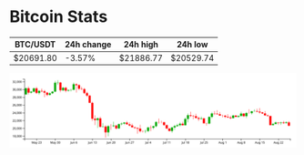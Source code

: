 # Bitcoin Stats

BTC/USDT|24h change|24h high|24h low|
|---|---|---|---|
|$20691.80|-3.57%|$21886.77|$20529.74|

<img src="./chart.svg">

